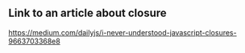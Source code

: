 ## Link to an article about closure

https://medium.com/dailyjs/i-never-understood-javascript-closures-9663703368e8
